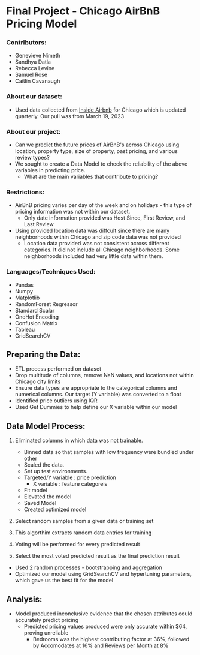 # **Final Project - Chicago AirBnB Pricing Model**

### **Contributors:**

* Genevieve Nimeth
* Sandhya Datla
* Rebecca Levine
* Samuel Rose
* Caitlin Cavanaugh

### **About our dataset:**

* Used data collected from [Inside Airbnb](http://insideairbnb.com/get-the-data/) for Chicago which is updated quarterly. Our pull was from March 19, 2023	
	
	        
 ### **About our project:**

* Can we predict the future prices of AirBnB's across Chicago using location, property type, size of property, past pricing, and various review types?
* We sought to create a Data Model to check the reliability of the above variables in predicting price.
	* What are the main variables that contribute to pricing?

### **Restrictions:**
* AirBnB pricing varies per day of the week and on holidays - this type of pricing information was not within our dataset. 
	* Only date information provided was Host Since, First Review, and Last Review 
* Using provided location data was diffcult since there are many neighborhoods within Chicago and zip code data was not provided
	* Location data provided was not consistent across different categories. It did not include all Chicago neighborhoods. Some neighborhoods included had very 	      little data within them. 

### **Languages/Techniques Used:**
* Pandas
* Numpy
* Matplotlib
* RandomForest Regressor
* Standard Scalar
* OneHot Encoding
* Confusion Matrix
* Tableau
* GridSearchCV
	

## **Preparing the Data:**
* ETL process performed on dataset 
* Drop multitude of columns, remove NaN values, and locations not within Chicago city limits
* Ensure data types are appropriate to the categorical columns and numerical columns. Our target (Y variable) was converted to a float
* Identified price outliers using IQR 
* Used Get Dummies to help define our X variable within our model

## **Data Model Process:**
1) Eliminated columns in which data was not trainable.
	- Binned data so that samples with low frequency were bundled under other
	- Scaled the data.
	- Set up test environments.
	- Targeted/Y variable : price prediction
		- X variable : feature categoreis
	- Fit model
	- Elevated the model
	- Saved Model
	- Created optimized model
	
2) Select random samples from a given data or training set
3) This algorthim extracts random data entries for training
4) Voting will be performed for every predicted result
5) Select the most voted predicted result as the final prediction result


* Used 2 random processes - bootstrapping and aggregation
* Optimized our model using GridSearchCV and hypertuning parameters, which gave us the best fit for the model


## **Analysis:**
* Model produced inconclusive evidence that the chosen attributes could accurately predict pricing
	* Predicted pricing values produced were only accurate within $64, proving unreliable
		* Bedrooms was the highest contributing factor at 36%, followed by Accomodates at 16% and Reviews per Month at 8%







	 
